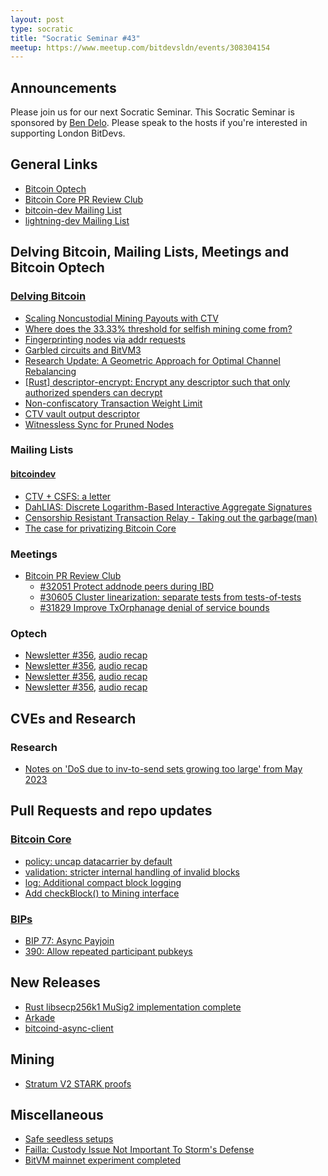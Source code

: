 ```yaml
---
layout: post
type: socratic
title: "Socratic Seminar #43"
meetup: https://www.meetup.com/bitdevsldn/events/308304154
---
```


## Announcements

Please join us for our next Socratic Seminar. This Socratic Seminar is sponsored by [Ben Delo](https://twitter.com/bendelo).
Please speak to the hosts if you're interested in supporting London BitDevs.

## General Links

* [Bitcoin Optech](https://bitcoinops.org)
* [Bitcoin Core PR Review Club](https://bitcoincore.reviews)
* [bitcoin-dev Mailing List](https://lists.linuxfoundation.org/pipermail/bitcoin-dev)
* [lightning-dev Mailing List](https://lists.linuxfoundation.org/pipermail/lightning-dev)

## Delving Bitcoin, Mailing Lists, Meetings and Bitcoin Optech
### [Delving Bitcoin](https://delvingbitcoin.org/)
- [Scaling Noncustodial Mining Payouts with CTV](https://delvingbitcoin.org/t/scaling-noncustodial-mining-payouts-with-ctv/1753)
- [Where does the 33.33% threshold for selfish mining come from?](https://delvingbitcoin.org/t/where-does-the-33-33-threshold-for-selfish-mining-come-from/1757)
- [Fingerprinting nodes via addr requests](https://delvingbitcoin.org/t/fingerprinting-nodes-via-addr-requests/1786)
- [Garbled circuits and BitVM3](https://delvingbitcoin.org/t/garbled-circuits-and-bitvm3/1773)
- [Research Update: A Geometric Approach for Optimal Channel Rebalancing](https://delvingbitcoin.org/t/research-update-a-geometric-approach-for-optimal-channel-rebalancing/1768)
- [\[Rust\] descriptor-encrypt: Encrypt any descriptor such that only authorized spenders can decrypt](https://delvingbitcoin.org/t/rust-descriptor-encrypt-encrypt-any-descriptor-such-that-only-authorized-spenders-can-decrypt/1750)
- [Non-confiscatory Transaction Weight Limit](https://delvingbitcoin.org/t/non-confiscatory-transaction-weight-limit/1732)
- [CTV vault output descriptor](https://delvingbitcoin.org/t/ctv-vault-output-descriptor/1766)
- [Witnessless Sync for Pruned Nodes](https://delvingbitcoin.org/t/witnessless-sync-for-pruned-nodes/1742)

### Mailing Lists
#### [bitcoindev](https://groups.google.com/g/bitcoindev)
- [CTV + CSFS: a letter](https://groups.google.com/g/bitcoindev/c/KJF6A55DPJ8)
- [DahLIAS: Discrete Logarithm-Based Interactive Aggregate Signatures](https://groups.google.com/g/bitcoindev/c/eothFkxAvK0)
- [Censorship Resistant Transaction Relay - Taking out the garbage(man)](https://groups.google.com/g/bitcoindev/c/bmV1QwYEN4k)
- [The case for privatizing Bitcoin Core](https://groups.google.com/g/bitcoindev/c/43yjt8MXMvo)

### Meetings
- [Bitcoin PR Review Club](https://bitcoincore.reviews)
  - [#32051 Protect addnode peers during IBD](https://bitcoincore.reviews/32051)
  - [#30605 Cluster linearization: separate tests from tests-of-tests](https://bitcoincore.reviews/30605)
  - [#31829 Improve TxOrphanage denial of service bounds](https://bitcoincore.reviews/31829)

### Optech
- [Newsletter #356](https://bitcoinops.org/en/newsletters/2025/05/30/), [audio recap](https://bitcoinops.org/en/podcast/2025/06/03/)
- [Newsletter #356](https://bitcoinops.org/en/newsletters/2025/06/06/), [audio recap](https://bitcoinops.org/en/podcast/2025/06/10/)
- [Newsletter #356](https://bitcoinops.org/en/newsletters/2025/06/13/), [audio recap](https://bitcoinops.org/en/podcast/2025/06/17/)
- [Newsletter #356](https://bitcoinops.org/en/newsletters/2025/06/20/), [audio recap](https://bitcoinops.org/en/podcast/2025/06/23/)

## CVEs and Research
### Research
- [Notes on 'DoS due to inv-to-send sets growing too large' from May 2023](https://b10c.me/observations/15-inv-to-send-queue/)

## Pull Requests and repo updates
### [Bitcoin Core](https://github.com/bitcoin/bitcoin)
<!--- Link to query merged PRs since YYYY-MM-DD sorted by descending activity: https://github.com/bitcoin/bitcoin/pulls?page=1&q=is%3Apr+is%3Aclosed+merged%3A%3EYYYY-MM-DD+sort%3Acomments-desc -->
- [policy: uncap datacarrier by default](https://github.com/bitcoin/bitcoin/pull/32406)
- [validation: stricter internal handling of invalid blocks](https://github.com/bitcoin/bitcoin/pull/31405)
- [log: Additional compact block logging](https://github.com/bitcoin/bitcoin/pull/32582)
- [Add checkBlock() to Mining interface](https://github.com/bitcoin/bitcoin/pull/31981)

### [BIPs](https://github.com/bitcoin/bips)
- [BIP 77: Async Payjoin](https://github.com/bitcoin/bips/pull/1483)
- [390: Allow repeated participant pubkeys](https://github.com/bitcoin/bips/pull/1867)

## New Releases
- [Rust libsecp256k1 MuSig2 implementation complete](https://github.com/rust-bitcoin/rust-secp256k1/pull/798)
- [Arkade](https://arkadeos.com/)
- [bitcoind-async-client](https://github.com/alpenlabs/bitcoind-async-client)

## Mining
- [Stratum V2 STARK proofs](https://x.com/dimahledba/status/1935354385795592491)

## Miscellaneous
- [Safe seedless setups](https://x.com/hugomofn/status/1927733231853662634)
- [Failla: Custody Issue Not Important To Storm's Defense](https://www.therage.co/failla-custody-issue-not-important-to-storms-defense/)
- [BitVM mainnet experiment completed](https://x.com/dntse/status/1930272316124287393)
